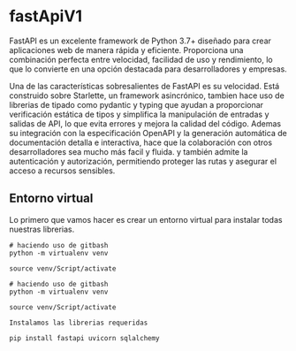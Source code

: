 # fastApiV1

FastAPI es un excelente framework de Python 3.7+ diseñado para crear aplicaciones web de manera rápida y eficiente. Proporciona una combinación perfecta entre velocidad, facilidad de uso y rendimiento, lo que lo convierte en una opción destacada para desarrolladores y empresas.

Una de las características sobresalientes de FastAPI es su velocidad. Está construido sobre Starlette, un framework asincrónico, tambien hace uso de librerias de tipado como pydantic y typing que ayudan a proporcionar verificación estática de tipos y simplifica la manipulación de entradas y salidas de API, lo que evita errores y mejora la calidad del código. Ademas su integración con la especificación OpenAPI y la generación automática de documentación detalla e interactiva, hace que la colaboración con otros desarrolladores sea mucho más facil y fluida. y también admite la autenticación y autorización, permitiendo proteger las rutas y asegurar el acceso a recursos sensibles.

## Entorno virtual

Lo primero que vamos hacer es crear un entorno virtual para instalar todas nuestras librerias.
````shell
# haciendo uso de gitbash
python -m virtualenv venv

source venv/Script/activate

# haciendo uso de gitbash
python -m virtualenv venv

source venv/Script/activate

Instalamos las librerias requeridas

pip install fastapi uvicorn sqlalchemy 
